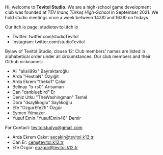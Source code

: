 Hi, welcome to **Tevitol Studio**. We are a high-school game development club was founded at *TEV İnanç Türkeş High-School* in September 2021. We hold studio meetings once a week between 14:00 and 16:00 on fridays.

Our itch.io page: studiotevitol.itch.io
- Twitter: twitter.com/studioTevitol
- Instagram: twitter.com/studioTevitol

Bylaw of Tevitol Studio, clause 12: Club members' names are listed in alphabetical order under all circumstances.
Our club members and their Github nicknames:

- Ali "aliali99x" Bayraktaroğlu
- Arda "HestiaN" Özyiğit
- Arda Ekrem "theko1"	Çakır
- Belinay	"b-rs0" Arısaman 
- Can "canbluebird" Er
- Deniz Utku "TheWashingman" Temel
- Dora "dsaylikoglu" Saylıkoğlu
- Efe "OzgurEfe25"	Özgür
- Eymen Yılmazer
- Yusuf Emin "YusufEmin46" Demir

For Contact: tevitolstudyo@gmail.com
- Arda Ekrem Çakır: aecakir@tevitol.k12.tr
- Can Er: cer@tevitol.k12.tr
- Efe Özgür: eozgur@tevitol.k12.tr
